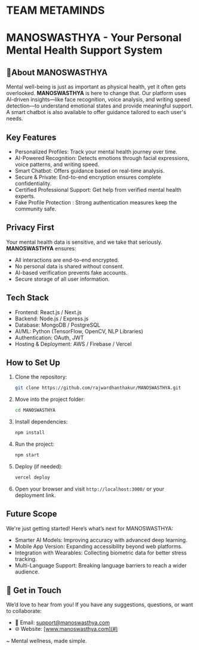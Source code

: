 # TEAM METAMINDS
# MANOSWASTHYA - Your Personal Mental Health Support System

## 🌿About MANOSWASTHYA
Mental well-being is just as important as physical health, yet it often gets overlooked. **MANOSWASTHYA** is here to change that. Our platform uses AI-driven insights—like face recognition, voice analysis, and writing speed detection—to understand emotional states and provide meaningful support. A smart chatbot is also available to offer guidance tailored to each user's needs.

## Key Features
- Personalized Profiles: Track your mental health journey over time.
- AI-Powered Recognition: Detects emotions through facial expressions, voice patterns, and writing speed.
- Smart Chatbot: Offers guidance based on real-time analysis.
- Secure & Private: End-to-end encryption ensures complete confidentiality.
- Certified Professional Support: Get help from verified mental health experts.
- Fake Profile Protection  : Strong authentication measures keep the community safe.

## Privacy First
Your mental health data is sensitive, and we take that seriously. **MANOSWASTHYA** ensures:
- All interactions are end-to-end encrypted.
- No personal data is shared without consent.
- AI-based verification prevents fake accounts.
- Secure storage of all user information.

## Tech Stack
- Frontend: React.js / Next.js
- Backend: Node.js / Express.js
- Database: MongoDB / PostgreSQL
- AI/ML: Python (TensorFlow, OpenCV, NLP Libraries)
- Authentication: OAuth, JWT
- Hosting & Deployment: AWS / Firebase / Vercel

## How to Set Up
1. Clone the repository:
   ```bash
   git clone https://github.com/rajwardhanthakur/MANOSWASTHYA.git
   ```
2. Move into the project folder:
   ```bash
   cd MANOSWASTHYA
   ```
3. Install dependencies:
   ```bash
   npm install
   ```
4. Run the project:
   ```bash
   npm start
   ```
5. Deploy (if needed):
   ```bash
   vercel deploy
   ```
6. Open your browser and visit `http://localhost:3000/` or your deployment link.

## Future Scope
We're just getting started! Here’s what’s next for MANOSWASTHYA:
- Smarter AI Models: Improving accuracy with advanced deep learning.
- Mobile App Version: Expanding accessibility beyond web platforms.
- Integration with Wearables: Collecting biometric data for better stress tracking.
- Multi-Language Support: Breaking language barriers to reach a wider audience.

## 💬 Get in Touch
We’d love to hear from you! If you have any suggestions, questions, or want to collaborate:
- 📧 Email: support@manoswasthya.com
- 🌐 Website: [www.manoswasthya.com](#)

~ Mental wellness, made simple.



